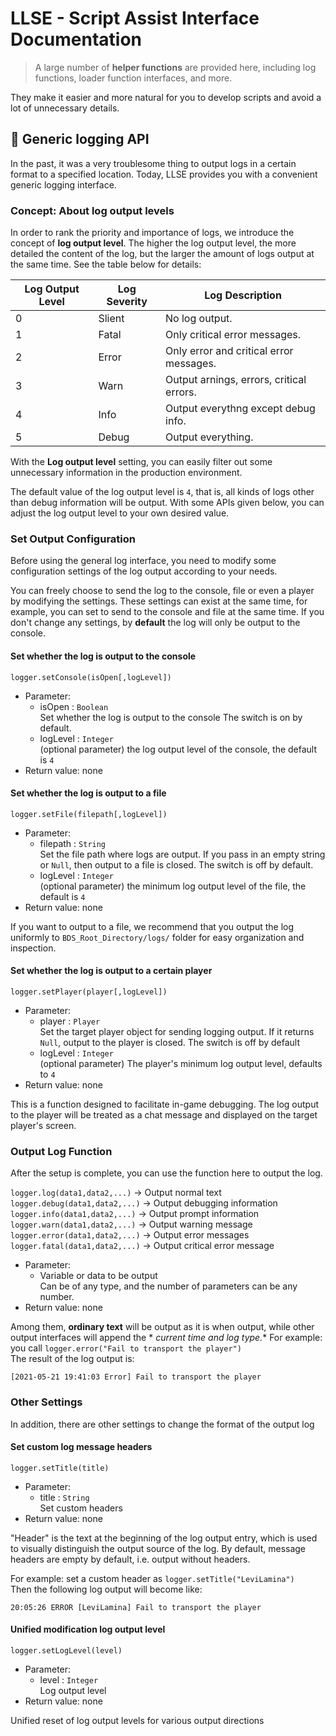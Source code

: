 # LLSE - Script Assist Interface Documentation

> A large number of **helper functions** are provided here, including log functions, loader function interfaces, and
> more.

They make it easier and more natural for you to develop scripts and avoid a lot of unnecessary details.

## 📅 Generic logging API

In the past, it was a very troublesome thing to output logs in a certain format to a specified location.
Today, LLSE provides you with a convenient generic logging interface.

### Concept: About log output levels

In order to rank the priority and importance of logs, we introduce the concept of **log output level**.
The higher the log output level, the more detailed the content of the log, but the larger the amount of logs output at
the same time.
See the table below for details:

| Log Output Level | Log Severity | Log Description                          |
|------------------|--------------|------------------------------------------|
| 0                | Slient       | No log output.                           |
| 1                | Fatal        | Only critical error messages.            |
| 2                | Error        | Only error and critical error messages.  |
| 3                | Warn         | Output arnings, errors, critical errors. |
| 4                | Info         | Output everythng except debug info.      |
| 5                | Debug        | Output everything.                       |

With the **Log output level** setting, you can easily filter out some unnecessary information in the production
environment.

The default value of the log output level is `4`, that is, all kinds of logs other than debug information will be
output.
With some APIs given below, you can adjust the log output level to your own desired value.

### Set Output Configuration

Before using the general log interface, you need to modify some configuration settings of the log output according to
your needs.

You can freely choose to send the log to the console, file or even a player by modifying the settings.
These settings can exist at the same time, for example, you can set to send to the console and file at the same time.
If you don't change any settings, by **default** the log will only be output to the console.

#### Set whether the log is output to the console

`logger.setConsole(isOpen[,logLevel])`

- Parameter:
    - isOpen : `Boolean`  
      Set whether the log is output to the console
      The switch is on by default.
    - logLevel : `Integer`  
      (optional parameter) the log output level of the console, the default is `4`
- Return value: none

#### Set whether the log is output to a file

`logger.setFile(filepath[,logLevel])`

- Parameter:
    - filepath : `String`  
      Set the file path where logs are output.
      If you pass in an empty string or `Null`, then output to a file is closed.
      The switch is off by default.
    - logLevel : `Integer`  
      (optional parameter) the minimum log output level of the file, the default is `4`
- Return value: none

If you want to output to a file, we recommend that you output the log uniformly to `BDS_Root_Directory/logs/` folder for
easy organization and inspection.

#### Set whether the log is output to a certain player

`logger.setPlayer(player[,logLevel])`

- Parameter:
    - player : `Player`  
      Set the target player object for sending logging output.
      If it returns `Null`, output to the player is closed.
      The switch is off by default
    - logLevel : `Integer`  
      (optional parameter) The player's minimum log output level, defaults to `4`
- Return value: none

This is a function designed to facilitate in-game debugging. The log output to the player will be treated as a chat
message and displayed on the target player's screen.

### Output Log Function

After the setup is complete, you can use the function here to output the log.

`logger.log(data1,data2,...)` -> Output normal text  
`logger.debug(data1,data2,...)` -> Output debugging information  
`logger.info(data1,data2,...)`  -> Output prompt information  
`logger.warn(data1,data2,...)`  -> Output warning message  
`logger.error(data1,data2,...)`  -> Output error messages  
`logger.fatal(data1,data2,...)`  -> Output critical error message

- Parameter:
    - Variable or data to be output  
      Can be of any type, and the number of parameters can be any number.
- Return value: none

Among them, **ordinary text** will be output as it is when output, while other output interfaces will append the *
*current time and log type.**
For example: you call `logger.error("Fail to transport the player")`  
The result of the log output is:

```log
[2021-05-21 19:41:03 Error] Fail to transport the player
```

### Other Settings

In addition, there are other settings to change the format of the output log

#### Set custom log message headers

`logger.setTitle(title)`

- Parameter:
    - title : `String`  
      Set custom headers
- Return value: none

"Header" is the text at the beginning of the log output entry, which is used to visually distinguish the output source
of the log.
By default, message headers are empty by default, i.e. output without headers.

For example: set a custom header as `logger.setTitle("LeviLamina")`  
Then the following log output will become like:

```log
20:05:26 ERROR [LeviLamina] Fail to transport the player
```

#### Unified modification log output level

`logger.setLogLevel(level)`

- Parameter:
    - level : `Integer`  
      Log output level
- Return value: none

Unified reset of log output levels for various output directions 

